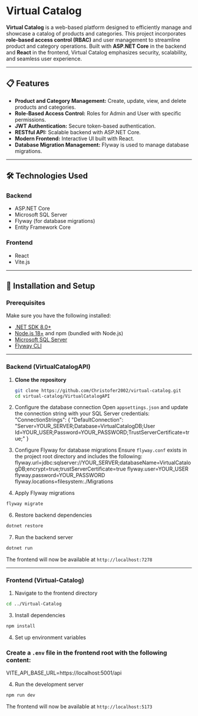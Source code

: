 ﻿# Virtual Catalog

**Virtual Catalog** is a web-based platform designed to efficiently manage and showcase a catalog of products and categories. This project incorporates **role-based access control (RBAC)** and user management to streamline product and category operations. Built with **ASP.NET Core** in the backend and **React** in the frontend, Virtual Catalog emphasizes security, scalability, and seamless user experience.

---

## 📋 Features

- **Product and Category Management:** Create, update, view, and delete products and categories.
- **Role-Based Access Control:** Roles for Admin and User with specific permissions.
- **JWT Authentication:** Secure token-based authentication.
- **RESTful API:** Scalable backend with ASP.NET Core.
- **Modern Frontend:** Interactive UI built with React.
- **Database Migration Management:** Flyway is used to manage database migrations.

---

## 🛠️ Technologies Used

### Backend
- ASP.NET Core
- Microsoft SQL Server
- Flyway (for database migrations)
- Entity Framework Core

### Frontend
- React
- Vite.js

---

## 🚀 Installation and Setup

### Prerequisites
Make sure you have the following installed:

- [.NET SDK 8.0+](https://dotnet.microsoft.com/download)
- [Node.js 18+](https://nodejs.org/) and npm (bundled with Node.js)
- [Microsoft SQL Server](https://www.microsoft.com/en-us/sql-server/sql-server-downloads)
- [Flyway CLI](https://flywaydb.org/getstarted)

---

### Backend (VirtualCatalogAPI)

1. **Clone the repository**
   ```bash
   git clone https://github.com/Christofer2002/virtual-catalog.git
   cd virtual-catalog/VirtualCatalogAPI 
   ```

2. Configure the database connection
Open `appsettings.json` and update the connection string with your SQL Server credentials:
"ConnectionStrings": {
  "DefaultConnection": "Server=YOUR_SERVER;Database=VirtualCatalogDB;User Id=YOUR_USER;Password=YOUR_PASSWORD;TrustServerCertificate=true;"
}

3. Configure Flyway for database migrations
Ensure `flyway.conf` exists in the project root directory and includes the following:
flyway.url=jdbc:sqlserver://YOUR_SERVER;databaseName=VirtualCatalogDB;encrypt=true;trustServerCertificate=true
flyway.user=YOUR_USER
flyway.password=YOUR_PASSWORD
flyway.locations=filesystem:./Migrations

4. Apply Flyway migrations
```bash
flyway migrate
```

6. Restore backend dependencies
```bash
dotnet restore
```

7. Run the backend server
```bash
dotnet run
```
The frontend will now be available at `http://localhost:7278`

---

### Frontend (Virtual-Catalog)

1. Navigate to the frontend directory
```bash
cd ../Virtual-Catalog
```

3. Install dependencies
```bash
npm install
```

4. Set up environment variables
### Create a `.env` file in the frontend root with the following content:
VITE_API_BASE_URL=https://localhost:5001/api

4. Run the development server
```bash
npm run dev
```
The frontend will now be available at `http://localhost:5173`

